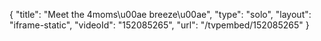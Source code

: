{
    "title": "Meet the 4moms\u00ae breeze\u00ae",
    "type": "solo",
    "layout": "iframe-static",
    "videoId": "152085265",
    "url": "\/tvpembed\/152085265"
}